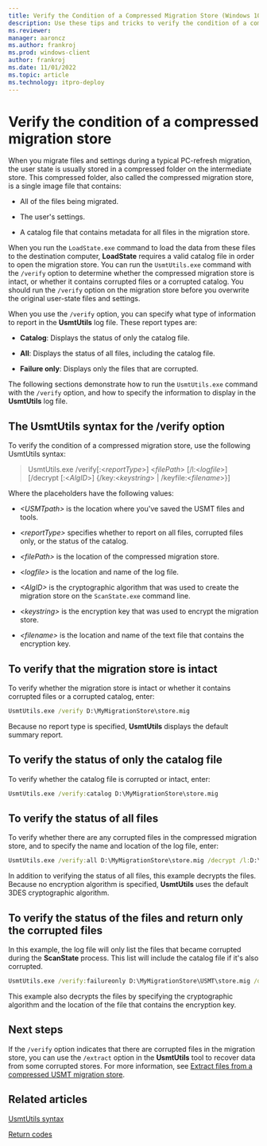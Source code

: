 ```yaml
---
title: Verify the Condition of a Compressed Migration Store (Windows 10)
description: Use these tips and tricks to verify the condition of a compressed migration store when using User State Migration Tool (USMT).
ms.reviewer: 
manager: aaroncz
ms.author: frankroj
ms.prod: windows-client
author: frankroj
ms.date: 11/01/2022
ms.topic: article
ms.technology: itpro-deploy
---
```


# Verify the condition of a compressed migration store

When you migrate files and settings during a typical PC-refresh migration, the user state is usually stored in a compressed folder on the intermediate store. This compressed folder, also called the compressed migration store, is a single image file that contains:

- All of the files being migrated.

- The user's settings.

- A catalog file that contains metadata for all files in the migration store.

When you run the `LoadState.exe` command to load the data from these files to the destination computer, **LoadState** requires a valid catalog file in order to open the migration store. You can run the `UsmtUtils.exe` command with the `/verify` option to determine whether the compressed migration store is intact, or whether it contains corrupted files or a corrupted catalog. You should run the `/verify` option on the migration store before you overwrite the original user-state files and settings.

When you use the `/verify` option, you can specify what type of information to report in the **UsmtUtils** log file. These report types are:

- **Catalog**: Displays the status of only the catalog file.

- **All**: Displays the status of all files, including the catalog file.

- **Failure only**: Displays only the files that are corrupted.

The following sections demonstrate how to run the `UsmtUtils.exe` command with the `/verify` option, and how to specify the information to display in the **UsmtUtils** log file.

## The UsmtUtils syntax for the /verify option

To verify the condition of a compressed migration store, use the following UsmtUtils syntax:

> UsmtUtils.exe /verify\[:&lt;*reportType*&gt;\] &lt;*filePath*&gt; \[/l:&lt;*logfile*&gt;\] \[/decrypt \[:&lt;*AlgID*&gt;\] {/key:&lt;*keystring*&gt; | /keyfile:&lt;*filename*&gt;}\]

Where the placeholders have the following values:

- *&lt;USMTpath&gt;* is the location where you've saved the USMT files and tools.

- *&lt;reportType&gt;* specifies whether to report on all files, corrupted files only, or the status of the catalog.

- *&lt;filePath&gt;* is the location of the compressed migration store.

- *&lt;logfile&gt;* is the location and name of the log file.

- *&lt;AlgID&gt;* is the cryptographic algorithm that was used to create the migration store on the `ScanState.exe` command line.

- *&lt;keystring&gt;* is the encryption key that was used to encrypt the migration store.

- *&lt;filename&gt;* is the location and name of the text file that contains the encryption key.

## To verify that the migration store is intact

To verify whether the migration store is intact or whether it contains corrupted files or a corrupted catalog, enter:

```cmd
UsmtUtils.exe /verify D:\MyMigrationStore\store.mig
```

Because no report type is specified, **UsmtUtils** displays the default summary report.

## To verify the status of only the catalog file

To verify whether the catalog file is corrupted or intact, enter:

```cmd
UsmtUtils.exe /verify:catalog D:\MyMigrationStore\store.mig
```

## To verify the status of all files

To verify whether there are any corrupted files in the compressed migration store, and to specify the name and location of the log file, enter:

```cmd
UsmtUtils.exe /verify:all D:\MyMigrationStore\store.mig /decrypt /l:D:\UsmtUtilsLog.txt`
```

In addition to verifying the status of all files, this example decrypts the files. Because no encryption algorithm is specified, **UsmtUtils** uses the default 3DES cryptographic algorithm.

## To verify the status of the files and return only the corrupted files

In this example, the log file will only list the files that became corrupted during the **ScanState** process. This list will include the catalog file if it's also corrupted.

```cmd
UsmtUtils.exe /verify:failureonly D:\MyMigrationStore\USMT\store.mig /decrypt:AES_192 /keyfile:D:\encryptionKey.txt
```

This example also decrypts the files by specifying the cryptographic algorithm and the location of the file that contains the encryption key.

## Next steps

If the `/verify` option indicates that there are corrupted files in the migration store, you can use the `/extract` option in the **UsmtUtils** tool to recover data from some corrupted stores. For more information, see [Extract files from a compressed USMT migration store](usmt-extract-files-from-a-compressed-migration-store.md).

## Related articles

[UsmtUtils syntax](usmt-utilities.md)

[Return codes](/troubleshoot/windows-client/deployment/usmt-return-codes)
